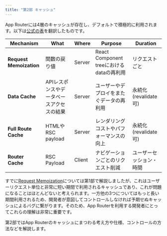 ```yaml
---
title: "第2部 キャッシュ"
---
```


App Routerには4層のキャッシュが存在し、デフォルトで積極的に利用されます。以下は[公式の表](https://nextjs.org/docs/app/building-your-application/caching#overview)を翻訳したものです。

| Mechanism               | What                                      | Where  | Purpose                                  | Duration                 |
| ----------------------- | ----------------------------------------- | ------ | ---------------------------------------- | ------------------------ |
| **Request Memoization** | 関数の戻り値                              | Server | React Component treeにおけるdataの再利用 | リクエストごと           |
| **Data Cache**          | APIレスポンスやデータベースアクセスの結果 | Server | ユーザーやデプロイをまたぐデータの再利用 | 永続化 (revalidate可)    |
| **Full Route Cache**    | HTMLやRSC payload                         | Server | レンダリングコストやパフォーマンスの向上 | 永続化 (revalidate可)    |
| **Router Cache**        | RSC Payload                               | Client | ナビゲーションごとのリクエスト削減       | ユーザーセッション・時間 |

すでに[Request Memoization](part_1_request_memoization)については第1部で解説しましたが、これはユーザーリクエスト単位と非常に短い期間で利用されるキャッシュであり、これが問題になることはほとんどないと考えられます。一方他の3つについてはもっと長い期間利用されるため、開発者が意図してコントロールしなければ予期せぬキャッシュによるバグに繋がります。そのため、App Routerを利用する開発者にとってこれらの理解は非常に重要です。

第2部ではApp Routerのキャッシュにまつわる考え方や仕様、コントロールの方法などを解説します。

